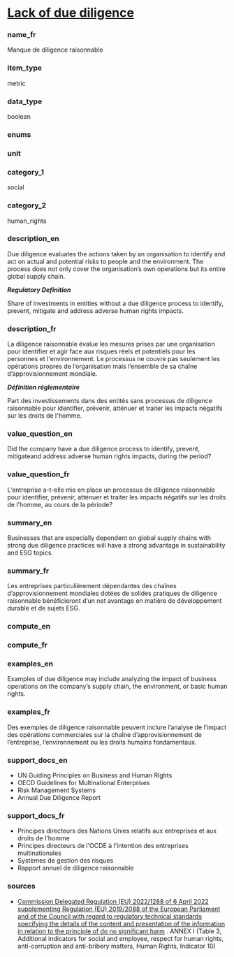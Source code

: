 
# [Lack of due diligence ](#human_rights_due_diligence_bool)

### name_fr

Manque de diligence raisonnable

### item_type

metric

### data_type

boolean

### enums



### unit



### category_1

social

### category_2

human_rights

### description_en

Due diligence evaluates the actions taken by an organisation to identify and act on actual and
potential risks to people and the environment. The process does not only cover the organisation’s
own operations but its entire global supply chain.

***Regulatory Definition***

Share of investments in entities without a due diligence process to identify, prevent, mitigate and
address adverse human rights impacts.

### description_fr

La diligence raisonnable évalue les mesures prises par une organisation pour identifier et agir
face aux risques réels et potentiels pour les personnes et l'environnement. Le processus ne couvre
pas seulement les opérations propres de l’organisation mais l’ensemble de sa chaîne
d’approvisionnement mondiale.

***Définition réglementaire***

Part des investissements dans des entités sans processus de diligence raisonnable pour identifier,
prévenir, atténuer et traiter les impacts négatifs sur les droits de l'homme.

### value_question_en


Did the company have a due diligence process to identify, prevent, mitigateand address adverse
human rights impacts, during the period?

### value_question_fr


L'entreprise a-t-elle mis en place un processus de diligence raisonnable pour identifier, prévenir,
atténuer et traiter les impacts négatifs sur les droits de l'homme, au cours de la période?

### summary_en

Businesses that are especially dependent on global supply chains with strong due diligence
practices will have a strong advantage in sustainability and ESG topics.

### summary_fr

Les entreprises particulièrement dépendantes des chaînes d’approvisionnement mondiales dotées de
solides pratiques de diligence raisonnable bénéficieront d’un net avantage en matière de
développement durable et de sujets ESG.

### compute_en



### compute_fr



### examples_en

Examples of due diligence may include analyzing the impact of business operations on the company’s
supply chain, the environment, or basic human rights.

### examples_fr

Des exemples de diligence raisonnable peuvent inclure l’analyse de l’impact des opérations
commerciales sur la chaîne d’approvisionnement de l’entreprise, l’environnement ou les droits
humains fondamentaux.

### support_docs_en

- UN Guiding Principles on Business and Human Rights
- OECD Guidelines for Multinational Enterprises
- Risk Management Systems
- Annual Due Diligence Report

### support_docs_fr

- Principes directeurs des Nations Unies relatifs aux entreprises et aux droits de l'homme
- Principes directeurs de l'OCDE à l'intention des entreprises multinationales
- Systèmes de gestion des risques
- Rapport annuel de diligence raisonnable

### sources

- [Commission Delegated Regulation (EU) 2022/1288 of 6 April 2022 supplementing Regulation (EU)
2019/2088 of the European Parliament and of the Council with regard to regulatory technical
standards specifying the details of the content and presentation of the information in
relation to the principle of do no significant harm](https://eur-lex.europa.eu/eli/reg_del/2022/1288/oj)
. ANNEX I (Table 3, Additional indicators for social and employee, respect for human rights,
anti-corruption and anti-bribery matters, Human Rights, Indicator 10)
            